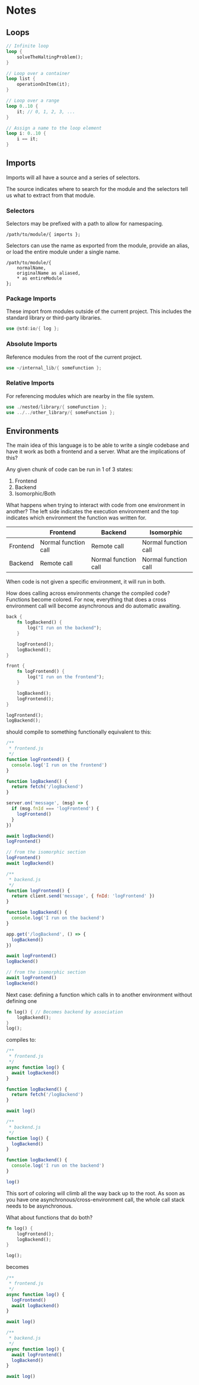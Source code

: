 # Notes

## Loops

```rust
// Infinite loop
loop {
    solveTheHaltingProblem();
}

// Loop over a container
loop list {
    operationOnItem(it);
}

// Loop over a range
loop 0..10 {
    it; // 0, 1, 2, 3, ...
}

// Assign a name to the loop element
loop i: 0..10 {
    i == it;
}
```

## Imports

Imports will all have a source and a series of selectors.

The source indicates where to search for the module and the selectors tell us what to extract from that module.

### Selectors

Selectors may be prefixed with a path to allow for namespacing.

```
/path/to/module/{ imports };
```

Selectors can use the name as exported from the module, provide an alias, or load the entire module under a single name.

```
/path/to/module/{
    normalName,
    originalName as aliased,
    * as entireModule
};
```

### Package Imports

These import from modules outside of the current project. This includes the standard library or third-party libraries.

```rust
use @std:io/{ log };
```

### Absolute Imports

Reference modules from the root of the current project.

```rust
use ~/internal_lib/{ someFunction };
```

### Relative Imports

For referencing modules which are nearby in the file system.

```rust
use ./nested/library/{ someFunction };
use ../../other_library/{ someFunction };
```

## Environments

The main idea of this language is to be able to write a single codebase and have it work as both a frontend and a server. What are the implications of this?

Any given chunk of code can be run in 1 of 3 states:

1. Frontend
2. Backend
3. Isomorphic/Both

What happens when trying to interact with code from one environment in another? The left side indicates the execution environment and the top indicates which environment the function was written for.

|          | Frontend             | Backend              | Isomorphic           |
| -------- | -------------------- | -------------------- | -------------------- |
| Frontend | Normal function call | Remote call          | Normal function call |
| Backend  | Remote call          | Normal function call | Normal function call |

When code is not given a specific environment, it will run in both.

How does calling across environments change the compiled code? Functions become colored. For now, everything that does a cross environment call will become asynchronous and do automatic awaiting.

```rust
back {
    fn logBackend() {
        log("I run on the backend");
    }

    logFrontend();
    logBackend();
}

front {
    fn logFrontend() {
        log("I run on the frontend");
    }

    logBackend();
    logFrontend();
}

logFrontend();
logBackend();
```

should compile to something functionally equivalent to this:

```js
/**
 * frontend.js
 */
function logFrontend() {
  console.log('I run on the frontend')
}

function logBackend() {
  return fetch('/logBackend')
}

server.on('message', (msg) => {
  if (msg.fnId === 'logFrontend') {
    logFrontend()
  }
})

await logBackend()
logFrontend()

// from the isomorphic section
logFrontend()
await logBackend()

/**
 * backend.js
 */
function logFrontend() {
  return client.send('message', { fnId: 'logFrontend' })
}

function logBackend() {
  console.log('I run on the backend')
}

app.get('/logBackend', () => {
  logBackend()
})

await logFrontend()
logBackend()

// from the isomorphic section
await logFrontend()
logBackend()
```

Next case: defining a function which calls in to another environment without defining one

```rust
fn log() { // Becomes backend by association
    logBackend();
}
log();
```

compiles to:

```js
/**
 * frontend.js
 */
async function log() {
  await logBackend()
}

function logBackend() {
  return fetch('/logBackend')
}

await log()

/**
 * backend.js
 */
function log() {
  logBackend()
}

function logBackend() {
  console.log('I run on the backend')
}

log()
```

This sort of coloring will climb all the way back up to the root. As soon as you have one asynchronous/cross-environment call, the whole call stack needs to be asynchronous.

What about functions that do both?

```rust
fn log() {
    logFrontend();
    logBackend();
}

log();
```

becomes

```js
/**
 * frontend.js
 */
async function log() {
  logFrontend()
  await logBackend()
}

await log()

/**
 * backend.js
 */
async function log() {
  await logFrontend()
  logBackend()
}

await log()
```
